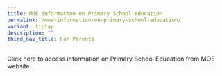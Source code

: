 ```yaml
---
title: MOE information on Primary School education
permalink: /moe-information-on-primary-school-education/
variant: tiptap
description: ""
third_nav_title: For Parents
---
```

<p>Click here to access information on Primary School Education from MOE
website.</p>